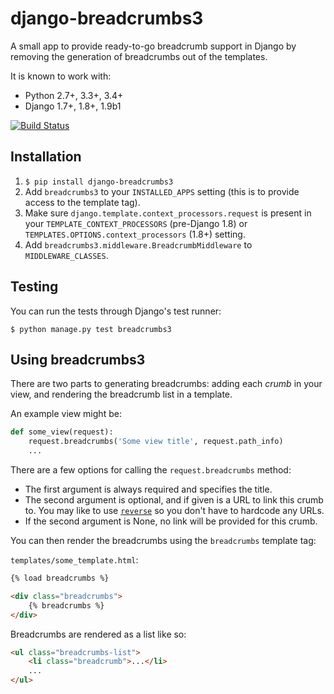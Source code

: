 # django-breadcrumbs3

A small app to provide ready-to-go breadcrumb support in Django by removing
the generation of breadcrumbs out of the templates.

It is known to work with:

* Python 2.7+, 3.3+, 3.4+
* Django 1.7+, 1.8+, 1.9b1

[![Build Status](https://travis-ci.org/sjkingo/django-breadcrumbs3.svg)](https://travis-ci.org/sjkingo/django-breadcrumbs3)

## Installation

1. `$ pip install django-breadcrumbs3`
2. Add `breadcrumbs3` to your `INSTALLED_APPS` setting (this is to provide access to the template tag).
3. Make sure `django.template.context_processors.request` is present in your
   `TEMPLATE_CONTEXT_PROCESSORS` (pre-Django 1.8) or `TEMPLATES.OPTIONS.context_processors` (1.8+) setting.
4. Add `breadcrumbs3.middleware.BreadcrumbMiddleware` to `MIDDLEWARE_CLASSES`.

## Testing

You can run the tests through Django's test runner:

```
$ python manage.py test breadcrumbs3
```

## Using breadcrumbs3

There are two parts to generating breadcrumbs: adding each *crumb* in your
view, and rendering the breadcrumb list in a template.

An example view might be:

```python
def some_view(request):
    request.breadcrumbs('Some view title', request.path_info)
    ...
```

There are a few options for calling the `request.breadcrumbs` method:

* The first argument is always required and specifies the title.
* The second argument is optional, and if given is a URL to link
  this crumb to. You may like to use [`reverse`](https://docs.djangoproject.com/en/stable/ref/urlresolvers/#reverse) so
  you don't have to hardcode any URLs.
* If the second argument is None, no link will be provided for this crumb.

You can then render the breadcrumbs using the `breadcrumbs` template tag:

`templates/some_template.html`:

```html
{% load breadcrumbs %}

<div class="breadcrumbs">
    {% breadcrumbs %}
</div>
```

Breadcrumbs are rendered as a list like so:

```html
<ul class="breadcrumbs-list">
    <li class="breadcrumb">...</li>
    ...
</ul>
```

